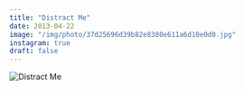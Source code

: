 ```yaml
---
title: "Distract Me"
date: 2013-04-22
image: "/img/photo/37d25696d39b82e8380e611a6d10e0d0.jpg"
instagram: true
draft: false
---
```


![Distract Me](/img/photo/37d25696d39b82e8380e611a6d10e0d0.jpg)
